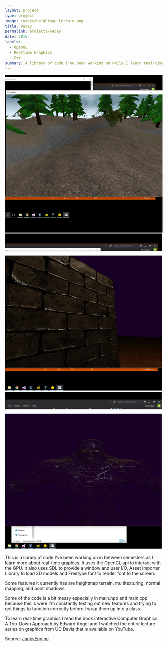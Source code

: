```yaml
---
layout: project
type: project
image: images/heightmap_terrain.png
title: Vacay
permalink: projects/vacay
date: 2015
labels:
  - OpenGL
  - Realtime Graphics
  - C++
summary: A library of code I've been working on while I learn real-time graphics.
---
```


<img class="ui medium right floated rounded image" src="../images/heightmap_terrain.png">
<img class="ui medium right floated rounded image" src="../images/normal_mapping.png">
<img class="ui medium right floated rounded image" src="../images/wireframe_mesh.png">

This is a library of code I've been working on in between semesters as I learn more about real-time graphics. It uses the OpenGL api to interact with the GPU. It also uses SDL to provide a window and user I/O, Asset Importer Library to load 3D models and Freetype font to render font to the screen.

Some features it currently has are heightmap terrain, multitexturing, normal mapping, and point shadows.

Some of the code is a bit messy especially in main.hpp and main.cpp because this is were I'm constantly testing out new features and trying to get things to function correctly before I wrap them up into a class.

To learn real-time graphics I read the book Interactive Computer Graphics: A Top-Down Approach by Edward Angel and I watched the entire lecture series on graphics from UC Davis that is available on YouTube.


Source: <a href="https://github.com//cgyeager/JankyEngine"><i class="large github icon"></i>JankyEngine</a>

